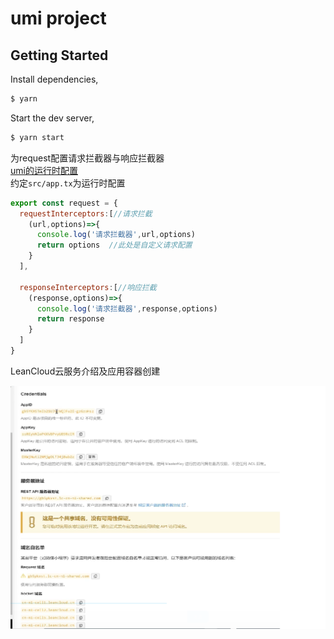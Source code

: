 # umi project

## Getting Started

Install dependencies,

```bash
$ yarn
```

Start the dev server,

```bash
$ yarn start
```

为request配置请求拦截器与响应拦截器  
[umi的运行时配置](https://v3.umijs.org/zh-CN/docs/runtime-config)  
约定`src/app.tx`为运行时配置
```js
export const request = {
  requestInterceptors:[//请求拦截
    (url,options)=>{
      console.log('请求拦截器',url,options)
      return options  //此处是自定义请求配置
    }
  ],

  responseInterceptors:[//响应拦截
    (response,options)=>{
      console.log('请求拦截器',response,options)
      return response
    }
  ]
}
``` 

LeanCloud云服务介绍及应用容器创建

![LeanCloud](img/leancloud.png)
